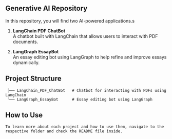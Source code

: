 ## Generative AI Repository

In this repository, you will find two AI-powered applications.s

1. **LangChain PDF ChatBot**  
    A chatbot built with LangChain that allows users to interact with PDF documents.

2. **LangGraph EssayBot**  
    An essay editing bot using LangGraph to help refine and improve essays dynamically.


## Project Structure 

   ```
    ├── LangChain_PDF_ChatBot   # Chatbot for interacting with PDFs using LangChain
    └── LangGraph_EssayBot      # Essay editing bot using LangGraph
   ```

## How to Use  
    To learn more about each project and how to use them, navigate to the respective folder and check the README file inside.



